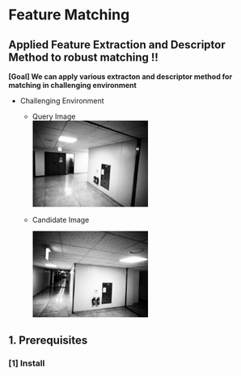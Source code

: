# Feature Matching
## Applied Feature Extraction and Descriptor Method to robust matching !!
**[Goal] We can apply various extracton and descriptor method for matching in challenging environment**
- Challenging Environment 
   - Query Image \
      <img src="./query.png" width=50% height=50% title="Query Image"/> 
   - Candidate Image 
   
   
      <img src="./cand.png" width=50% height=50% title="Candidate Image"/>  

## 1. Prerequisites
### [1] Install 
